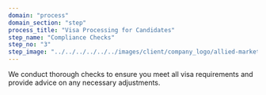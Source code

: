 ```yaml
---
domain: "process"
domain_section: "step"
process_title: "Visa Processing for Candidates"
step_name: "Compliance Checks"
step_no: "3"
step_image: "../../../../../../images/client/company_logo/allied-marketing.png"
---
```


We conduct thorough checks to ensure you meet all visa requirements and provide advice on any necessary adjustments.
